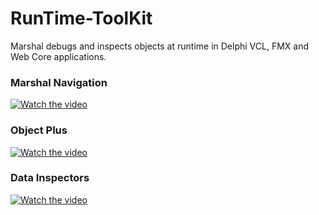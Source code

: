# RunTime-ToolKit
Marshal debugs and inspects objects at runtime in Delphi VCL, FMX and Web Core applications. 

### Marshal Navigation
[![Watch the video](https://img.youtube.com/vi/h5BTBJ5mGP8/hqdefault.jpg)](https://youtu.be/h5BTBJ5mGP8)

### Object Plus
[![Watch the video](https://img.youtube.com/vi/ywLY8FnbD4U/hqdefault.jpg)](https://youtu.be/ywLY8FnbD4U)

### Data Inspectors
[![Watch the video](https://img.youtube.com/vi/ovtexwj5d5Q/hqdefault.jpg)](https://youtu.be/ovtexwj5d5Q)
